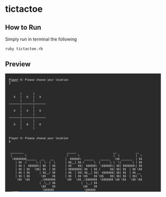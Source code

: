 # tictactoe

## How to Run

Simply run in terminal the following

```bash
ruby tictactoe.rb
```

## Preview

![example](/images/tictactoe.png)
